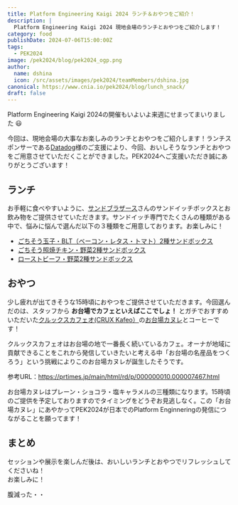```yaml
---
title: Platform Engineering Kaigi 2024 ランチ＆おやつをご紹介！
description: |
  Platform Engineering Kaigi 2024 現地会場のランチとおやつをご紹介します！
category: food
publishDate: 2024-07-06T15:00:00Z
tags:
  - PEK2024
image: /pek2024/blog/pek2024_ogp.png
author:
  name: dshina
  icon: /src/assets/images/pek2024/teamMembers/dshina.jpg
canonical: https://www.cnia.io/pek2024/blog/lunch_snack/
draft: false
---
```


Platform Engineering Kaigi 2024の開催もいよいよ来週にせまってまいりました 😃

今回は、現地会場の大事なお楽しみのランチとおやつをご紹介します！ランチスポンサーである[Datadog](https://www.datadoghq.com/ja/)様のご支援により、今回、おいしそうなランチとおやつをご用意させていただくことができました。PEK2024へご支援いただき誠にありがとうございます！

## ランチ

お手軽に食べやすいように、[サンドブラザース](https://www.kurumesi-bentou.com/sandbrothers/)さんのサンドイッチボックスとお飲み物をご提供させていただきます。サンドイッチ専門でたくさんの種類がある中で、悩みに悩んで選んだ以下の３種類をご用意しております。お楽しみに！

- [ごちそう玉子・BLT（ベーコン・レタス・トマト）2種サンドボックス](https://www.kurumesi-bentou.com/sandbrothers/gochisoutamago_blt/)
- [ごちそう照焼チキン・野菜2種サンドボックス](https://www.kurumesi-bentou.com/sandbrothers/teriyakichiken_yasai/)
- [ローストビーフ・野菜2種サンドボックス](https://www.kurumesi-bentou.com/sandbrothers/roastbeef_yasai2shu/)

## おやつ

少し疲れが出てきそうな15時頃におやつをご提供させていただきます。今回選んだのは、スタッフから **お台場でカフェといえばここでしょ！** とガチでおすすめいただいた[クルックスカフェオ(CRUX Kafeo）](http://www.crux-crews.com/)の[お台場カヌレ](http://crux2003.online/?pid=159522098)とコーヒーです！

クルックスカフェオはお台場の地で一番長く続いているカフェ。オーナが地域に貢献できることをこれから発信していきたいと考える中「お台場の名産品をつくろう」という挑戦によりこのお台場カヌレが誕生したそうです。

参考URL：https://prtimes.jp/main/html/rd/p/000000010.000007467.html

お台場カヌレはプレーン・ショコラ・塩キャラメルの三種類になります。15時頃のご提供を予定しておりますのでタイミングをどうぞお見逃しなく。この「お台場カヌレ」にあやかってPEK2024が日本でのPlatform Enginneringの発信につながることを願ってます！

## まとめ

セッションや展示を楽しんだ後は、おいしいランチとおやつでリフレッシュしてくださいね！  
お楽しみに！

腹減った・・
